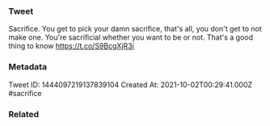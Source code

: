 ### Tweet
Sacrifice. You get to pick your damn sacrifice, that's all, you don't get to not make one. You're sacrificial whether you want to be or not. That's a good thing to know https://t.co/S9BcgXjR3i

### Metadata
Tweet ID: 1444097219137839104
Created At: 2021-10-02T00:29:41.000Z
#sacrifice

### Related

